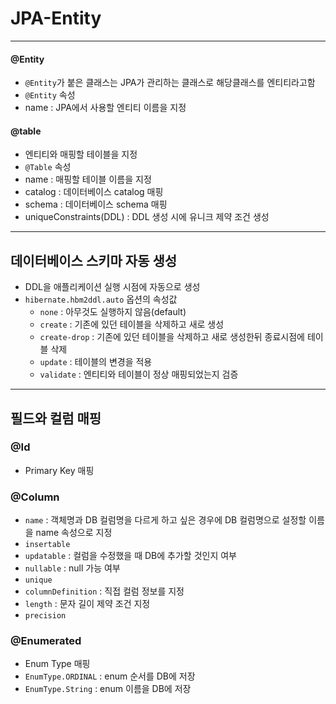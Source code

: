 # JPA-Entity
----------
#### @Entity
- `@Entity`가 붙은 클래스는 JPA가 관리하는 클래스로 해당클래스를 엔티티라고함
- `@Entity` 속성
 - name : JPA에서 사용할 엔티티 이름을 지정

#### @table
- 엔티티와 매핑할 테이블을 지정
- `@Table` 속성
 - name : 매핑할 테이블 이름을 지정
 - catalog : 데이터베이스 catalog 매핑
 - schema : 데이터베이스 schema 매핑
 - uniqueConstraints(DDL) : DDL 생성 시에 유니크 제약 조건 생성


 --------------
 ## 데이터베이스 스키마 자동 생성
- DDL을 애플리케이션 실행 시점에 자동으로 생성
- `hibernate.hbm2ddl.auto` 옵션의 속성값
  - `none` : 아무것도 실행하지 않음(default)
  - `create` : 기존에 있던 테이블을 삭제하고 새로 생성
  - `create-drop` : 기존에 있던 테이블을 삭제하고 새로 생성한뒤 종료시점에 테이블 삭제
  - `update` : 테이블의 변경을 적용
  - `validate` : 엔티티와 테이블이 정상 매핑되었는지 검증

------------
## 필드와 컬럼 매핑

### @Id
- Primary Key 매핑

### @Column
- `name` : 객체명과 DB 컬럼명을 다르게 하고 싶은 경우에 DB 컬럼명으로 설정할 이름을 name 속성으로 지정
- `insertable`
- `updatable` : 컬럼을 수정했을 때 DB에 추가할 것인지 여부
- `nullable` : null 가능 여부
- `unique`
- `columnDefinition` : 직접 컬럼 정보를 지정
- `length` : 문자 길이 제약 조건 지정
- `precision`

### @Enumerated
- Enum Type 매핑
- `EnumType.ORDINAL` : enum 순서를 DB에 저장
- `EnumType.String` : enum 이름을 DB에 저장

